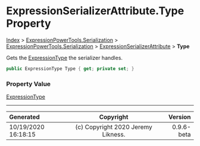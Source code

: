 ﻿# ExpressionSerializerAttribute.Type Property

[Index](../index.md) > [ExpressionPowerTools.Serialization](ExpressionPowerTools.Serialization.a.md) > [ExpressionPowerTools.Serialization](ExpressionPowerTools.Serialization.n.md) > [ExpressionSerializerAttribute](ExpressionPowerTools.Serialization.ExpressionSerializerAttribute.cs.md) > **Type**

Gets the [ExpressionType](https://docs.microsoft.com/dotnet/api/system.linq.expressions.expressiontype) the serializer handles.

```csharp
public ExpressionType Type { get; private set; }
```

### Property Value

 [ExpressionType](https://docs.microsoft.com/dotnet/api/system.linq.expressions.expressiontype) 


---

| Generated | Copyright | Version |
| :-- | :-: | --: |
| 10/19/2020 16:18:15 | (c) Copyright 2020 Jeremy Likness. | 0.9.6-beta |
